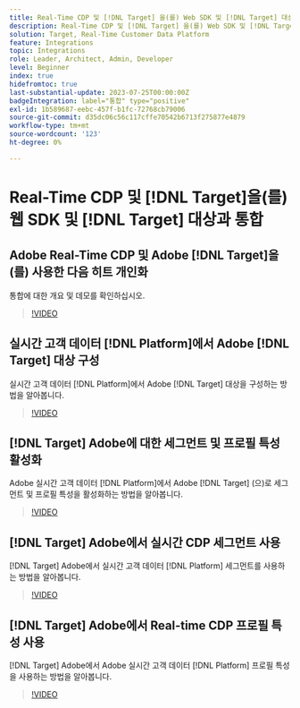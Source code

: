 ```yaml
---
title: Real-Time CDP 및 [!DNL Target] 을(를) Web SDK 및 [!DNL Target] 대상 통합
description: Real-Time CDP 및 [!DNL Target] 을(를) Web SDK 및 [!DNL Target] 대상과 통합하는 방법에 대해 알아봅니다.
solution: Target, Real-Time Customer Data Platform
feature: Integrations
topic: Integrations
role: Leader, Architect, Admin, Developer
level: Beginner
index: true
hidefromtoc: true
last-substantial-update: 2023-07-25T00:00:00Z
badgeIntegration: label="통합" type="positive"
exl-id: 1b589687-eebc-457f-b1fc-72768cb79006
source-git-commit: d35dc06c56c117cffe70542b6713f275877e4879
workflow-type: tm+mt
source-wordcount: '123'
ht-degree: 0%

---
```


# Real-Time CDP 및 [!DNL Target]을(를) 웹 SDK 및 [!DNL Target] 대상과 통합

## Adobe Real-Time CDP 및 Adobe [!DNL Target]을(를) 사용한 다음 히트 개인화

통합에 대한 개요 및 데모를 확인하십시오.

>[!VIDEO](https://video.tv.adobe.com/v/340091?quality=12&learn=on)


## 실시간 고객 데이터 [!DNL Platform]에서 Adobe [!DNL Target] 대상 구성

실시간 고객 데이터 [!DNL Platform]에서 Adobe [!DNL Target] 대상을 구성하는 방법을 알아봅니다.

>[!VIDEO](https://video.tv.adobe.com/v/3418799/?learn=on)

## [!DNL Target] Adobe에 대한 세그먼트 및 프로필 특성 활성화

Adobe 실시간 고객 데이터 [!DNL Platform]에서 Adobe [!DNL Target] (으)로 세그먼트 및 프로필 특성을 활성화하는 방법을 알아봅니다.

>[!VIDEO](https://video.tv.adobe.com/v/3419036/?learn=on)

## [!DNL Target] Adobe에서 실시간 CDP 세그먼트 사용

[!DNL Target] Adobe에서 실시간 고객 데이터 [!DNL Platform] 세그먼트를 사용하는 방법을 알아봅니다.

>[!VIDEO](https://video.tv.adobe.com/v/3419149/?learn=on)

## [!DNL Target] Adobe에서 Real-time CDP 프로필 특성 사용

[!DNL Target] Adobe에서 Adobe 실시간 고객 데이터 [!DNL Platform] 프로필 특성을 사용하는 방법을 알아봅니다.

>[!VIDEO](https://video.tv.adobe.com/v/3419318/?learn=on)
